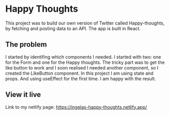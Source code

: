 # Happy Thoughts

This project was to build our own version of Twitter called Happy-thoughts, by fetching and posting data to an API. The app is built in React.

## The problem

I started by identifing which components I needed. I started with two: one for the Form and one for the Happy thoughts. The tricky part was to get the like button to work and I soon realised I needed another component, so I created the LikeButton component. In this project I am using state and props. And using useEffect for the first time. I am happy with the result.
## View it live

Link to my netlify page: https://ingelas-happy-thoughts.netlify.app/